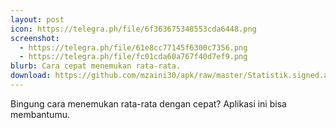 ```yaml
---
layout: post
icon: https://telegra.ph/file/6f363675348553cda6448.png
screenshot:
  - https://telegra.ph/file/61e8cc77145f6300c7356.png
  - https://telegra.ph/file/fc01cda60a767f40d7ef9.png
blurb: Cara cepat menemukan rata-rata.
download: https://github.com/mzaini30/apk/raw/master/Statistik.signed.apk
---
```


Bingung cara menemukan rata-rata dengan cepat? Aplikasi ini bisa membantumu.